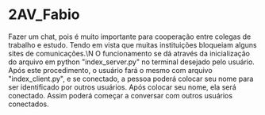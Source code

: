 # 2AV_Fabio
Fazer um chat, pois é muito importante para cooperação entre colegas de trabalho e estudo. Tendo em vista que muitas instituições bloqueiam alguns sites de comunicações.\N
O funcionamento se dá através da inicialização do arquivo em python "index_server.py" no terminal desejado pelo usuário. Após este procedimento, o usuário fará o mesmo com arquivo "index_client.py", e se conectado, a pessoa poderá colocar seu nome para ser identificado por outros usuários. Após colocar seu nome, ela será conectado. Assim poderá começar a conversar com outros usuários conectados.
